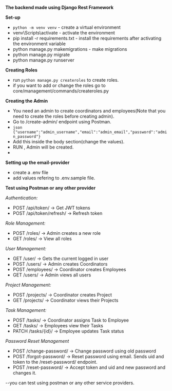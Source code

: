 **The backend made using Django Rest Framework**

**Set-up**

- `python -m venv venv` - create a virtual environment
- venv\Scripts\activate - activate the environment
- pip install -r requirements.txt - install the requirements after activating the environment variable
- python manage.py makemigrations - make migrations
- python manage.py migrate
- python manage.py runserver

**Creating Roles**

- run `python manage.py createroles` to create roles. 
- if you want to add or change the roles go to core/management/commands/createroles.py

**Creating the Admin**

- You need an admin to create coordinators and employees(Note that you need to create the roles before creating admin).
- Go to /create-admin/ endpoint using Postman.
- ```json {"username":"admin_username","email":"admin_email","password":"admin_password"}```
- Add this inside the body section(change the values).
- RUN , Admin will be created.
-

**Setting up the email-provider**

- create a .env file
- add values refering to .env.sample file.



**Test using Postman or any other provider**

_Authentication:_

- POST /api/token/ → Get JWT tokens
- POST /api/token/refresh/ → Refresh token

_Role Management:_

- POST /roles/ → Admin creates a new role
- GET /roles/ → View all roles

_User Management:_

- GET /user/ → Gets the current logged in user
- POST /users/ → Admin creates Coordinators
- POST /employees/ → Coordinator creates Employees
- GET /users/ → Admin views all users

_Project Management:_

- POST /projects/ → Coordinator creates Project
- GET /projects/ → Coordinator views their Projects

_Task Management:_

- POST /tasks/ → Coordinator assigns Task to Employee
- GET /tasks/ → Employees view their Tasks
- PATCH /tasks/{id}/ → Employee updates Task status

_Password Reset Management_

- POST /change-password/ → Change password using old password
- POST /forgot-password/ → Reset password using email. Sends uid and token to the /reset-password/ endpoint.
- POST /reset-password/ → Accept token and uid and new password and changes it.

--you can test using postman or any other service providers.
